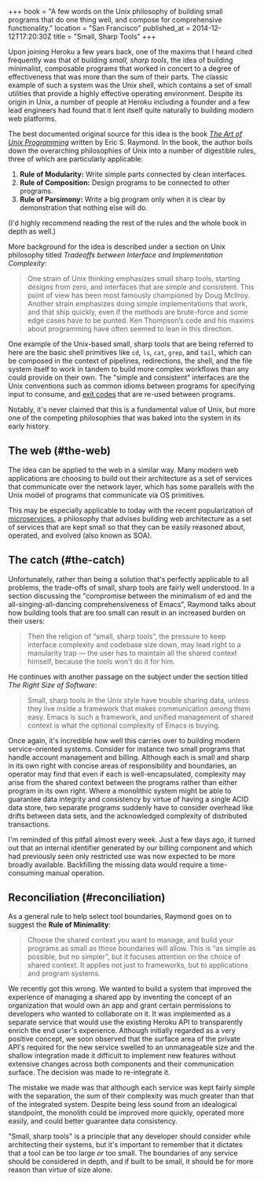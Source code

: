 +++
hook = "A few words on the Unix philosophy of building small programs that do one thing well, and compose for comprehensive functionality."
location = "San Francisco"
published_at = 2014-12-12T17:20:30Z
title = "Small, Sharp Tools"
+++

Upon joining Heroku a few years back, one of the maxims that I heard cited frequently was that of building _small, sharp tools_, the idea of building minimalist, composable programs that worked in concert to a degree of effectiveness that was more than the sum of their parts. The classic example of such a system was the Unix shell, which contains a set of small utilities that provide a highly effective operating environment. Despite its origin in Unix, a number of people at Heroku including a founder and a few lead engineers had found that it lent itself quite naturally to building modern web platforms.

The best documented original source for this idea is the book [_The Art of Unix Programming_](http://www.catb.org/esr/writings/taoup/) written by Eric S. Raymond. In the book, the author boils down the overarching philosophies of Unix into a number of digestible rules, three of which are particularly applicable:

1. **Rule of Modularity:** Write simple parts connected by clean interfaces.
2. **Rule of Composition:** Design programs to be connected to other programs.
3. **Rule of Parsimony:** Write a big program only when it is clear by demonstration that nothing else will do.

(I'd highly recommend reading the rest of the rules and the whole book in depth as well.)

More background for the idea is described under a section on Unix philosophy titled _Tradeoffs between Interface and Implementation Complexity_:

> One strain of Unix thinking emphasizes small sharp tools, starting designs from zero, and interfaces that are simple and consistent. This point of view has been most famously championed by Doug McIlroy. Another strain emphasizes doing simple implementations that work, and that ship quickly, even if the methods are brute-force and some edge cases have to be punted. Ken Thompson’s code and his maxims about programming have often seemed to lean in this direction.

One example of the Unix-based small, sharp tools that are being referred to here are the basic shell primitives like `cd`, `ls`, `cat`, `grep`, and `tail`, which can be composed in the context of pipelines, redirections, the shell, and the file system itself to work in tandem to build more complex workflows than any could provide on their own. The "simple and consistent" interfaces are the Unix conventions such as common idioms between programs for specifying input to consume, and [exit codes](/exit-status) that are re-used between programs.

Notably, it's never claimed that this is a fundamental value of Unix, but more one of the competing philosophies that was baked into the system in its early history.

## The web (#the-web)

The idea can be applied to the web in a similar way. Many modern web applications are choosing to build out their architecture as a set of services that communicate over the network layer, which has some parallels with the Unix model of programs that communicate via OS primitives.

This may be especially applicable to today with the recent popularization of [microservices](/microservices), a philosophy that advises building web architecture as a set of services that are kept small so that they can be easily reasoned about, operated, and evolved (also known as SOA).

## The catch (#the-catch)

Unfortunately, rather than being a solution that's perfectly applicable to all problems, the trade-offs of small, sharp tools are fairly well understood. In a section discussing the "compromise between the minimalism of ed and the all-singing-all-dancing comprehensiveness of Emacs", Raymond talks about how building tools that are too small can result in an increased burden on their users:

> Then the religion of “small, sharp tools”, the pressure to keep interface complexity and codebase size down, may lead right to a manularity trap — the user has to maintain all the shared context himself, because the tools won’t do it for him.

He continues with another passage on the subject under the section titled _The Right Size of Software_:

> Small, sharp tools in the Unix style have trouble sharing data, unless they live inside a framework that makes communication among them easy. Emacs is such a framework, and unified management of shared context is what the optional complexity of Emacs is buying.

Once again, it's incredible how well this carries over to building modern service-oriented systems. Consider for instance two small programs that handle account management and billing. Although each is small and sharp in its own right with concise areas of responsibility and boundaries, an operator may find that even if each is well-encapsulated, complexity may arise from the shared context between the programs rather than either program in its own right. Where a monolithic system might be able to guarantee data integrity and consistency by virtue of having a single ACID data store, two separate programs suddenly have to consider overhead like drifts between data sets, and the acknowledged complexity of distributed transactions.

I'm reminded of this pitfall almost every week. Just a few days ago, it turned out that an internal identifier generated by our billing component and which had previously seen only restricted use was now expected to be more broadly available. Backfilling the missing data would require a time-consuming manual operation.

## Reconciliation (#reconciliation)

As a general rule to help select tool boundaries, Raymond goes on to suggest the **Rule of Minimality**:

> Choose the shared context you want to manage, and build your programs as small as those boundaries will allow. This is “as simple as possible, but no simpler”, but it focuses attention on the choice of shared context. It applies not just to frameworks, but to applications and program systems.

We recently got this wrong. We wanted to build a system that improved the experience of managing a shared app by inventing the concept of an organization that would own an app and grant certain permissions to developers who wanted to collaborate on it. It was implemented as a separate service that would use the existing Heroku API to transparently enrich the end user's experience. Although initially regarded as a very positive concept, we soon observed that the surface area of the private API's required for the new service swelled to an unmanageable size and the shallow integration made it difficult to implement new features without extensive changes across both components and their communication surface. The decision was made to re-integrate it.

The mistake we made was that although each service was kept fairly simple with the separation, the sum of their complexity was much greater than that of the integrated system. Despite being less sound from an idealogical standpoint, the monolith could be improved more quickly, operated more easily, and could better guarantee data consistency.

"Small, sharp tools" is a principle that any developer should consider while architecting their systems, but it's important to remember that it dictates that a tool can be too large _or_ too small. The boundaries of any service should be considered in depth, and if built to be small, it should be for more reason than virtue of size alone.
